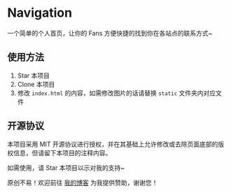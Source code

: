 ﻿# Navigation
一个简单的个人首页，让你的 Fans 方便快捷的找到你在各站点的联系方式~

## 使用方法
1. Star 本项目
2. Clone 本项目
3. 修改 `index.html` 的内容，如需修改图片的话请替换 `static` 文件夹内对应文件

## 开源协议
本项目采用 MIT 开源协议进行授权，并在其基础上允许修改或去除页面底部的版权信息，但请留下本项目的注释内容。

如需使用，请 Star 本项目以示对我的支持~

原创不易！欢迎前往 [我的博客](https://paugram.com/about.html#donate) 为我提供赞助，谢谢您！